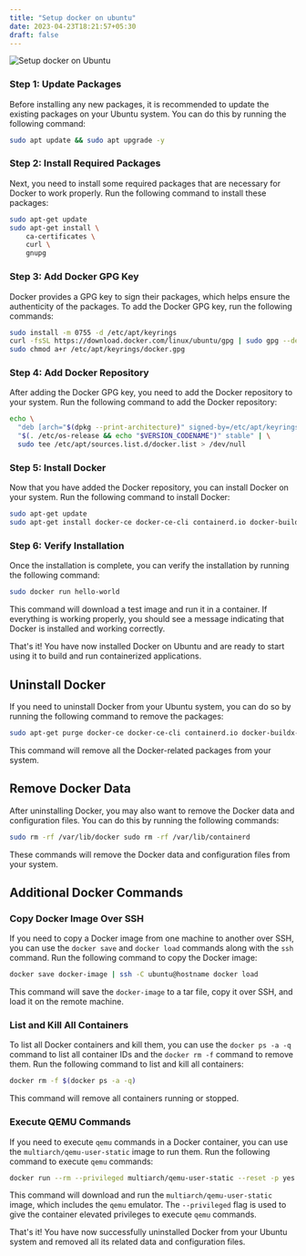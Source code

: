 ```yaml
---
title: "Setup docker on ubuntu"
date: 2023-04-23T18:21:57+05:30
draft: false
---
```


![Setup docker on Ubuntu](/blog/setup-docker-on-ubuntu.png)

### Step 1: Update Packages

Before installing any new packages, it is recommended to update the existing packages on your Ubuntu system. You can do this by running the following command:

```bash
sudo apt update && sudo apt upgrade -y
```

### Step 2: Install Required Packages

Next, you need to install some required packages that are necessary for Docker to work properly. Run the following command to install these packages:

```bash
sudo apt-get update
sudo apt-get install \
    ca-certificates \
    curl \
    gnupg
```

### Step 3: Add Docker GPG Key

Docker provides a GPG key to sign their packages, which helps ensure the authenticity of the packages. To add the Docker GPG key, run the following commands:

```bash
sudo install -m 0755 -d /etc/apt/keyrings
curl -fsSL https://download.docker.com/linux/ubuntu/gpg | sudo gpg --dearmor -o /etc/apt/keyrings/docker.gpg
sudo chmod a+r /etc/apt/keyrings/docker.gpg
```

### Step 4: Add Docker Repository

After adding the Docker GPG key, you need to add the Docker repository to your system. Run the following command to add the Docker repository:

```bash
echo \
  "deb [arch="$(dpkg --print-architecture)" signed-by=/etc/apt/keyrings/docker.gpg] https://download.docker.com/linux/ubuntu \
  "$(. /etc/os-release && echo "$VERSION_CODENAME")" stable" | \
  sudo tee /etc/apt/sources.list.d/docker.list > /dev/null
```

### Step 5: Install Docker

Now that you have added the Docker repository, you can install Docker on your system. Run the following command to install Docker:

```bash
sudo apt-get update
sudo apt-get install docker-ce docker-ce-cli containerd.io docker-buildx-plugin docker-compose-plugin
```

### Step 6: Verify Installation

Once the installation is complete, you can verify the installation by running the following command:

```bash
sudo docker run hello-world
```

This command will download a test image and run it in a container. If everything is working properly, you should see a message indicating that Docker is installed and working correctly.

That's it! You have now installed Docker on Ubuntu and are ready to start using it to build and run containerized applications.

## Uninstall Docker

If you need to uninstall Docker from your Ubuntu system, you can do so by running the following command to remove the packages:

```bash
sudo apt-get purge docker-ce docker-ce-cli containerd.io docker-buildx-plugin docker-compose-plugin docker-ce-rootless-extras
```

This command will remove all the Docker-related packages from your system.

## Remove Docker Data

After uninstalling Docker, you may also want to remove the Docker data and configuration files. You can do this by running the following commands:

```bash
sudo rm -rf /var/lib/docker sudo rm -rf /var/lib/containerd
```

These commands will remove the Docker data and configuration files from your system.

## Additional Docker Commands

### Copy Docker Image Over SSH

If you need to copy a Docker image from one machine to another over SSH, you can use the `docker save` and `docker load` commands along with the `ssh` command. Run the following command to copy the Docker image:

```bash
docker save docker-image | ssh -C ubuntu@hostname docker load
```

This command will save the `docker-image` to a tar file, copy it over SSH, and load it on the remote machine.

### List and Kill All Containers

To list all Docker containers and kill them, you can use the `docker ps -a -q` command to list all container IDs and the `docker rm -f` command to remove them. Run the following command to list and kill all containers:

```bash
docker rm -f $(docker ps -a -q)
```

This command will remove all containers running or stopped.

### Execute QEMU Commands

If you need to execute `qemu` commands in a Docker container, you can use the `multiarch/qemu-user-static` image to run them. Run the following command to execute `qemu` commands:

```bash
docker run --rm --privileged multiarch/qemu-user-static --reset -p yes
```

This command will download and run the `multiarch/qemu-user-static` image, which includes the `qemu` emulator. The `--privileged` flag is used to give the container elevated privileges to execute `qemu` commands.

That's it! You have now successfully uninstalled Docker from your Ubuntu system and removed all its related data and configuration files.
